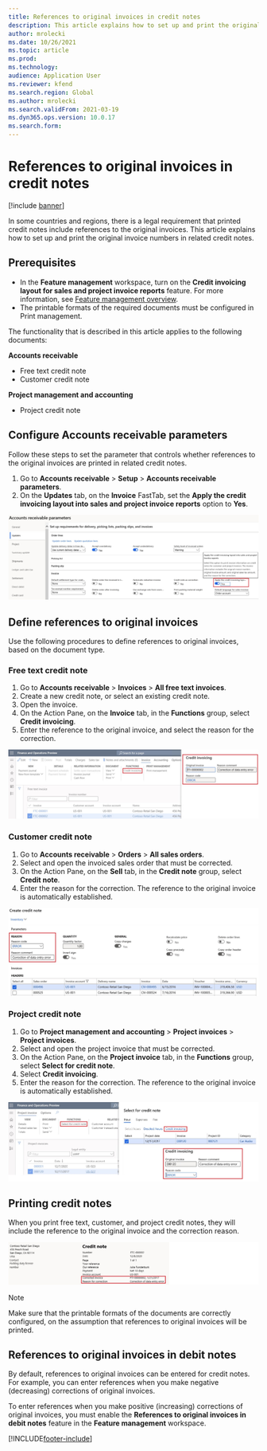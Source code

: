 ```yaml
---
title: References to original invoices in credit notes
description: This article explains how to set up and print the original invoice numbers in related credit notes.
author: mrolecki
ms.date: 10/26/2021
ms.topic: article
ms.prod: 
ms.technology: 
audience: Application User
ms.reviewer: kfend
ms.search.region: Global
ms.author: mrolecki
ms.search.validFrom: 2021-03-19
ms.dyn365.ops.version: 10.0.17
ms.search.form: 
---
```


# References to original invoices in credit notes

[!include [banner](../includes/banner.md)]


In some countries and regions, there is a legal requirement that printed credit notes include references to the original invoices. This article explains how to set up and print the original invoice numbers in related credit notes.

## Prerequisites

- In the **Feature management** workspace, turn on the **Credit invoicing layout for sales and project invoice reports** feature. For more information, see [Feature management overview](../../fin-ops-core/fin-ops/get-started/feature-management/feature-management-overview.md).
- The printable formats of the required documents must be configured in Print management.

The functionality that is described in this article applies to the following documents:

**Accounts receivable**

- Free text credit note
- Customer credit note

**Project management and accounting**

- Project credit note

## Configure Accounts receivable parameters

Follow these steps to set the parameter that controls whether references to the original invoices are printed in related credit notes.

1. Go to **Accounts receivable** \> **Setup** \> **Accounts receivable parameters**.
2. On the **Updates** tab, on the **Invoice** FastTab, set the **Apply the credit invoicing layout into sales and project invoice reports** option to **Yes**.

![Configuring Accounts receivable parameters.](media/original-invoice-number-in-credit-note.jpg)

## Define references to original invoices

Use the following procedures to define references to original invoices, based on the document type.

### Free text credit note

1. Go to **Accounts receivable** \> **Invoices** \> **All free text invoices**.
2. Create a new credit note, or select an existing credit note.
3. Open the invoice.
4. On the Action Pane, on the **Invoice** tab, in the **Functions** group, select **Credit invoicing**.
5. Enter the reference to the original invoice, and select the reason for the correction.

![Defining the reference for a free text invoice.](media/reference-original-invoice-FTI.jpg)

### Customer credit note

1. Go to **Accounts receivable** \> **Orders** \> **All sales orders**.
2. Select and open the invoiced sales order that must be corrected.
3. On the Action Pane, on the **Sell** tab, in the **Credit note** group, select **Credit note**.
4. Enter the reason for the correction. The reference to the original invoice is automatically established.

![Defining the reference for a sales order.](media/reference-original-invoice-SO.jpg)

### Project credit note

1. Go to **Project management and accounting** \> **Project invoices** \> **Project invoices**.
2. Select and open the project invoice that must be corrected.
3. On the Action Pane, on the **Project invoice** tab, in the **Functions** group, select **Select for credit note**.
4. Select **Credit invoicing**.
5. Enter the reason for the correction. The reference to the original invoice is automatically established.

![Defining the reference for a project invoice.](media/reference-original-invoice-project.jpg)

## Printing credit notes

When you print free text, customer, and project credit notes, they will include the reference to the original invoice and the correction reason.

![Printed credit note.](media/credit-note-FTI.jpg)

> [!NOTE]
> Make sure that the printable formats of the documents are correctly configured, on the assumption that references to original invoices will be printed.

## References to original invoices in debit notes

By default, references to original invoices can be entered for credit notes. For example, you can enter references when you make negative (decreasing) corrections of original invoices.

To enter references when you make positive (increasing) corrections of original invoices, you must enable the **References to original invoices in debit notes** feature in the **Feature management** workspace.  

[!INCLUDE[footer-include](../../includes/footer-banner.md)]
